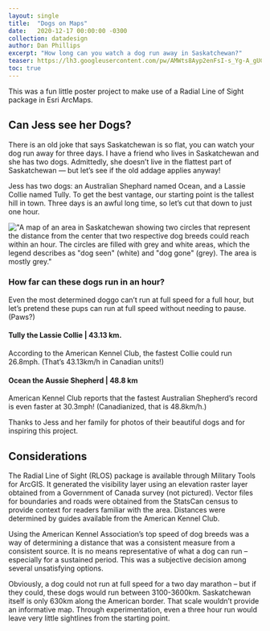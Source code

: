 ```yaml
---
layout: single
title:  "Dogs on Maps"
date:   2020-12-17 00:00:00 -0300
collection: datadesign
author: Dan Phillips
excerpt: "How long can you watch a dog run away in Saskatchewan?"
teaser: https://lh3.googleusercontent.com/pw/AMWts8Ayp2enFsI-s_Yg-A_gUCHfacYpcoVaQ8S2tXMBfIn7Nlm5SQ2Ypky0pP62KdyybqK2yRQTaqUg1DXBCEkeWBLhEWv4FRQgdg35r7JAMQGcuKxEMSLiVRCkLFAA9B9a6pwqKImKcng3m3ZZ9NB6JW_OoQ=w617-h403-s-no?authuser=0
toc: true
---
```


This was a fun little poster project to make use of a Radial Line of Sight package in Esri ArcMaps.

## Can Jess see her Dogs?
There is an old joke that says Saskatchewan is so flat, you can watch your dog run away for three days. I have a friend who lives in Saskatchewan and she has two dogs. Admittedly, she doesn’t live in the flattest part of Saskatchewan — but let’s see if the old addage applies anyway!

Jess has two dogs: an Australian Shephard named Ocean, and a Lassie Collie named Tully. To get the best vantage, our starting point is the tallest hill in town. Three days is an awful long time, so let’s cut that down to just one hour.

!["A map of an area in Saskatchewan showing two circles that represent the distance from the center that two respective dog breeds could reach within an hour. The circles are filled with grey and white areas, which the legend describes as "dog seen" (white) and "dog gone" (grey). The area is mostly grey."][DogMap]

### How far can these dogs run in an hour?
Even the most determined doggo can’t run at full speed for a full hour, but let’s pretend these pups can run at full speed without needing to pause. (Paws?)

#### **Tully** the Lassie Collie | 43.13 km.
  According to the American Kennel Club, the fastest Collie could run 26.8mph. (That’s 43.13km/h in Canadian units!)

#### **Ocean** the Aussie Shepherd | 48.8 km
  American Kennel Club reports that the fastest Australian Shepherd’s record is even faster at 30.3mph! (Canadianized, that is 48.8km/h.)

Thanks to Jess and her family for photos of their beautiful dogs and for inspiring this project.

## Considerations

The Radial Line of Sight (RLOS) package is available through Military Tools for ArcGIS. It generated the visibility layer using an elevation raster layer obtained from a Government of Canada survey (not pictured). Vector files for boundaries and roads were obtained from the StatsCan census to provide context for readers familiar with the area. Distances were determined by guides available from the American Kennel Club.

Using the American Kennel Association’s top speed of dog breeds was a way of determining a distance that was a consistent measure from a consistent source. It is no means representative of what a dog can run – especially for a sustained period. This was a subjective decision among several unsatisfying options.

Obviously, a dog could not run at full speed for a two day marathon – but if they could, these dogs would run between 3100-3600km. Saskatchewan itself is only 630km along the American border. That scale wouldn’t provide an informative map. Through experimentation, even a three hour run would leave very little sightlines from the starting point.

[DogMap]: https://lh3.googleusercontent.com/pw/AMWts8Ayp2enFsI-s_Yg-A_gUCHfacYpcoVaQ8S2tXMBfIn7Nlm5SQ2Ypky0pP62KdyybqK2yRQTaqUg1DXBCEkeWBLhEWv4FRQgdg35r7JAMQGcuKxEMSLiVRCkLFAA9B9a6pwqKImKcng3m3ZZ9NB6JW_OoQ=w617-h403-s-no?authuser=0 "How far can these dogs run?"

